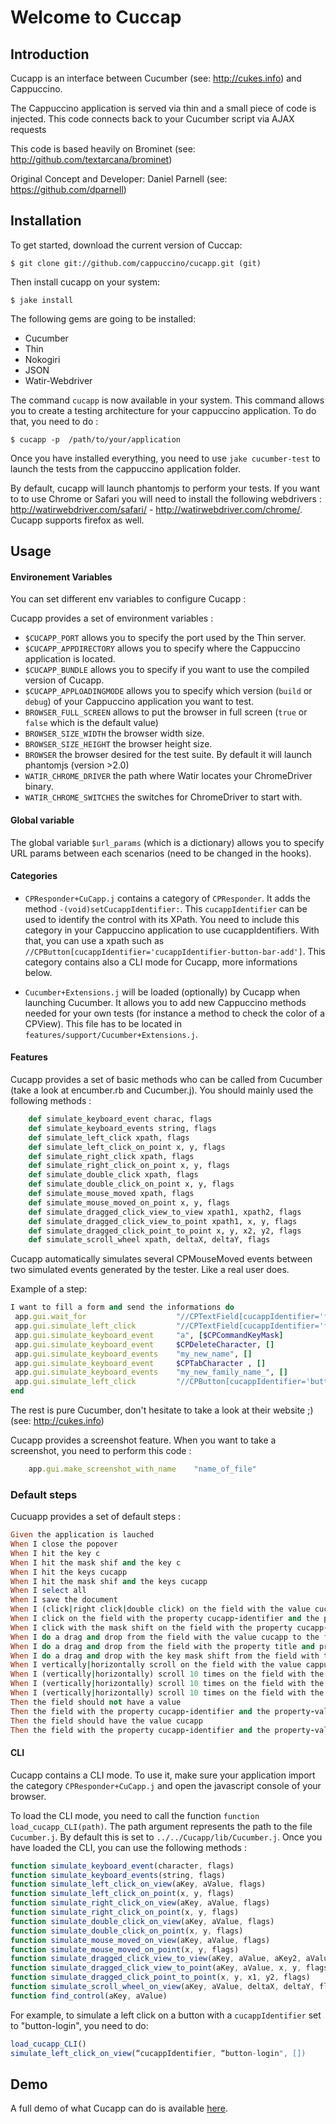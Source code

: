 # Welcome to Cuccap

## Introduction

Cucapp is an interface between Cucumber (see: http://cukes.info) and Cappuccino.

The Cappuccino application is served via thin and a small piece of code is injected.
This code connects back to your Cucumber script via AJAX requests

This code is based heavily on Brominet (see: http://github.com/textarcana/brominet)

Original Concept and Developer: Daniel Parnell (see: https://github.com/dparnell)


## Installation

To get started, download the current version of Cuccap:

    $ git clone git://github.com/cappuccino/cucapp.git (git)

Then install cucapp on your system:

    $ jake install

The following gems are going to be installed:

- Cucumber
- Thin
- Nokogiri
- JSON
- Watir-Webdriver

The command `cucapp` is now available in your system. This command allows you to create a testing architecture for your cappuccino application. To do that, you need to do :

    $ cucapp -p  /path/to/your/application

Once you have installed everything, you need to use `jake cucumber-test` to launch the tests from the cappuccino application folder.

By default, cucapp will launch phantomjs to perform your tests. If you want to to use Chrome or Safari you will need to install the following webdrivers : http://watirwebdriver.com/safari/ - http://watirwebdriver.com/chrome/. Cucapp supports firefox as well.

## Usage

#### Environement Variables

You can set different env variables to configure Cucapp :

Cucapp provides a set of environment variables :

* `$CUCAPP_PORT` allows you to specify the port used by the Thin server.
* `$CUCAPP_APPDIRECTORY` allows you to specify where the Cappuccino application is located.
* `$CUCAPP_BUNDLE` allows you to specify if you want to use the compiled version of Cucapp.
* `$CUCAPP_APPLOADINGMODE` allows you to specify which version (`build` or `debug`) of your Cappuccino application you want to test.
* `BROWSER_FULL_SCREEN` allows to put the browser in full screen (`true` or `false` which is the default value)
* `BROWSER_SIZE_WIDTH` the browser width size.
* `BROWSER_SIZE_HEIGHT` the browser height size.
* `BROWSER` the browser desired for the test suite. By default it will launch phantomjs (version >2.0)
* `WATIR_CHROME_DRIVER` the path where Watir locates your ChromeDriver binary.
* `WATIR_CHROME_SWITCHES` the switches for ChromeDriver to start with.

#### Global variable

The global variable `$url_params` (which is a dictionary) allows you to specify URL params between each scenarios (need to be changed in the hooks).

#### Categories

- `CPResponder+CuCapp.j` contains a category of `CPResponder`. It adds the method `-(void)setCucappIdentifier:`. This `cucappIdentifier` can be used to identify the control with its XPath. You need to include this category in your Cappuccino application to use cucappIdentifiers. With that, you can use a xpath such as `//CPButton[cucappIdentifier='cucappIdentifier-button-bar-add']`. This category contains also a CLI mode for Cucapp, more informations below.

- `Cucumber+Extensions.j` will be loaded (optionally) by Cucapp when launching Cucumber. It allows you to add new Cappuccino methods needed for your own tests (for instance a method to check the color of a CPView). This file has to be located in `features/support/Cucumber+Extensions.j`.

#### Features

Cucapp provides a set of basic methods who can be called from Cucumber (take a look at encumber.rb and Cucumber.j). You should mainly used the following methods :

```ruby
    def simulate_keyboard_event charac, flags
    def simulate_keyboard_events string, flags
    def simulate_left_click xpath, flags
    def simulate_left_click_on_point x, y, flags
    def simulate_right_click xpath, flags
    def simulate_right_click_on_point x, y, flags
    def simulate_double_click xpath, flags
    def simulate_double_click_on_point x, y, flags
    def simulate_mouse_moved xpath, flags
    def simulate_mouse_moved_on_point x, y, flags
    def simulate_dragged_click_view_to_view xpath1, xpath2, flags
    def simulate_dragged_click_view_to_point xpath1, x, y, flags
    def simulate_dragged_click_point_to_point x, y, x2, y2, flags
    def simulate_scroll_wheel xpath, deltaX, deltaY, flags
````

Cucapp automatically simulates several CPMouseMoved events between two simulated events generated by the tester. Like a real user does.

Example of a step:

 ```ruby
I want to fill a form and send the informations do
  app.gui.wait_for                    "//CPTextField[cucappIdentifier='field-name']"
  app.gui.simulate_left_click         "//CPTextField[cucappIdentifier='field-name']", []
  app.gui.simulate_keyboard_event     "a", [$CPCommandKeyMask]
  app.gui.simulate_keyboard_event     $CPDeleteCharacter, []
  app.gui.simulate_keyboard_events    "my_new_name", []
  app.gui.simulate_keyboard_event     $CPTabCharacter , []
  app.gui.simulate_keyboard_events    "my_new_family_name_", []
  app.gui.simulate_left_click         "//CPButton[cucappIdentifier='button-send']", []
end
```

The rest is pure Cucumber, don't hesitate to take a look at their website ;) (see: http://cukes.info)

Cucapp provides a screenshot feature. When you want to take a screenshot, you need to perform this code :

```ruby
    app.gui.make_screenshot_with_name    "name_of_file"
```

### Default steps

Cucuapp provides a set of default steps :

```ruby
Given the application is lauched
When I close the popover
When I hit the key c
When I hit the mask shif and the key c
When I hit the keys cucapp
When I hit the mask shif and the keys cucapp
When I select all
When I save the document
When I (click|right click|double click) on the field with the value cucapp
When I click on the field with the property cucapp-identifier and the property-value cucapp-identifier-button-add
When I click with the mask shift on the field with the property cucapp-identifier and the property-value cucapp-identifier-button-add
When I do a drag and drop from the field with the value cucapp to the field with the value cappuccino
When I do a drag and drop from the field with the property title and property-value cucapp to the field with the property title and property-value cappuccino
When I do a drag and drop with the key mask shift from the field with the property title and property-value cucapp to the field with the property title and property-value cappuccino
When I vertically|horizontally scroll on the field with the value cappuccino
When I (vertically|horizontally) scroll 10 times on the field with the value cappuccino
When I (vertically|horizontally) scroll 10 times on the field with the property title and the property-value cappuccino
When I (vertically|horizontally) scroll 10 times on the field with the property title and the property-value cappuccino
Then the field should not have a value
Then the field with the property cucapp-identifier and the property-value cucapp-identifier-textfield-description should not have a value
Then the field should have the value cucapp
Then the field with the property cucapp-identifier and the property-value cucapp-identifier-textfield-description should have the value cucapp
```

#### CLI

Cucapp contains a CLI mode. To use it, make sure your application import the category `CPResponder+CuCapp.j` and open the javascript console of your browser.

To load the CLI mode, you need to call the function `function load_cucapp_CLI(path)`. The path argument represents the path to the file `Cucumber.j`. By default this is set to `../../Cucapp/lib/Cucumber.j`. Once you have loaded the CLI, you can use the following methods :

``` javascript
function simulate_keyboard_event(character, flags)
function simulate_keyboard_events(string, flags)
function simulate_left_click_on_view(aKey, aValue, flags)
function simulate_left_click_on_point(x, y, flags)
function simulate_right_click_on_view(aKey, aValue, flags)
function simulate_right_click_on_point(x, y, flags)
function simulate_double_click_on_view(aKey, aValue, flags)
function simulate_double_click_on_point(x, y, flags)
function simulate_mouse_moved_on_view(aKey, aValue, flags)
function simulate_mouse_moved_on_point(x, y, flags)
function simulate_dragged_click_view_to_view(aKey, aValue, aKey2, aValue2, flags)
function simulate_dragged_click_view_to_point(aKey, aValue, x, y, flags)
function simulate_dragged_click_point_to_point(x, y, x1, y2, flags)
function simulate_scroll_wheel_on_view(aKey, aValue, deltaX, deltaY, flags)
function find_control(aKey, aValue)
```

For example, to simulate a left click on a button with a `cucappIdentifier` set to "button-login", you need to do:

``` javascript
load_cucapp_CLI()
simulate_left_click_on_view(“cucappIdentifier, “button-login", [])
```

## Demo

A full demo of what Cucapp can do is available [here](https://github.com/Dogild/Cucapp-demo).
